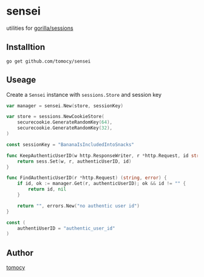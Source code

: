 # sensei

utilities for [gorilla/sessions](https://github.com/gorilla/sessions)

## Installtion
```
go get github.com/tomocy/sensei
```

## Useage
Create a `Sensei` instance with `sessions.Store` and session key
```go
var manager = sensei.New(store, sessionKey)

var store = sessions.NewCookieStore(
    securecookie.GenerateRandomKey(64),
    securecookie.GenerateRandomKey(32),
)

const sessionKey = "BananaIsIncludedIntoSnacks"
```

```go
func KeepAuthenticUserID(w http.ResponseWriter, r *http.Request, id string) error {
    return sess.Set(w, r, authenticUserID, id)
}

func FindAuthenticUserID(r *http.Request) (string, error) {
    if id, ok := manager.Get(r, authenticUserID); ok && id != "" {
        return id, nil
    }

    return "", errors.New("no authentic user id")
}

const (
    authentiUserID = "authentic_user_id"
)
```

## Author
[tomocy](https://github.com/tomocy)